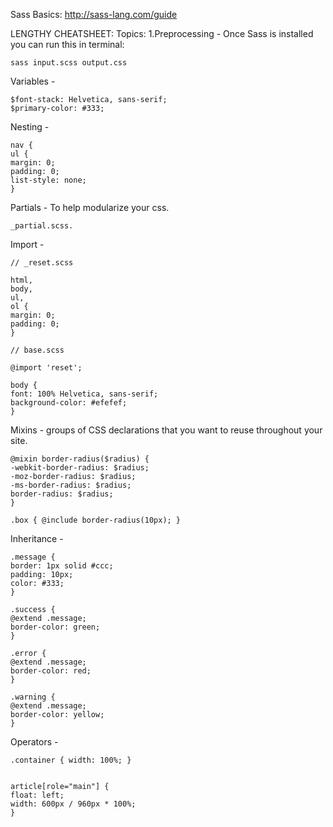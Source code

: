 Sass Basics:
http://sass-lang.com/guide

LENGTHY CHEATSHEET:
Topics:
1.Preprocessing - Once Sass is installed you can run this in terminal:

```
sass input.scss output.css
```

Variables -
```
$font-stack: Helvetica, sans-serif;
$primary-color: #333;
```

Nesting -
```
nav {
ul {
margin: 0;
padding: 0;
list-style: none;
}
```

Partials - To help modularize your css.
```
_partial.scss.
```

Import -
```
// _reset.scss

html,
body,
ul,
ol {
margin: 0;
padding: 0;
}
```
```
// base.scss

@import 'reset';

body {
font: 100% Helvetica, sans-serif;
background-color: #efefef;
}
```

Mixins - groups of CSS declarations that you want to reuse throughout your site.
```
@mixin border-radius($radius) {
-webkit-border-radius: $radius;
-moz-border-radius: $radius;
-ms-border-radius: $radius;
border-radius: $radius;
}

.box { @include border-radius(10px); }
```

Inheritance -
```
.message {
border: 1px solid #ccc;
padding: 10px;
color: #333;
}

.success {
@extend .message;
border-color: green;
}

.error {
@extend .message;
border-color: red;
}

.warning {
@extend .message;
border-color: yellow;
}
```

Operators -
```
.container { width: 100%; }


article[role="main"] {
float: left;
width: 600px / 960px * 100%;
}
```
